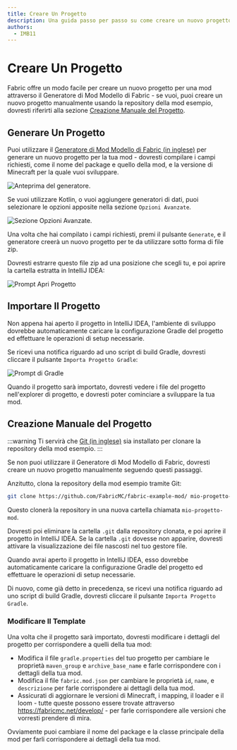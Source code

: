 ```yaml
---
title: Creare Un Progetto
description: Una guida passo per passo su come creare un nuovo progetto per una mod con il generatore di mod modello di Fabric.
authors:
  - IMB11
---
```


# Creare Un Progetto

Fabric offre un modo facile per creare un nuovo progetto per una mod attraverso il Generatore di Mod Modello di Fabric - se vuoi, puoi creare un nuovo progetto manualmente usando la repository della mod esempio, dovresti riferirti alla sezione [Creazione Manuale del Progetto](#creazione-manuale-del-progetto).

## Generare Un Progetto

Puoi utilizzare il [Generatore di Mod Modello di Fabric (in inglese)](https://fabricmc.net/develop/template/) per generare un nuovo progetto per la tua mod - dovresti compilare i campi richiesti, come il nome del package e quello della mod, e la versione di Minecraft per la quale vuoi sviluppare.

![Anteprima del generatore.](/assets/develop/getting-started/template-generator.png)

Se vuoi utilizzare Kotlin, o vuoi aggiungere generatori di dati, puoi selezionare le opzioni apposite nella sezione `Opzioni Avanzate`.

![Sezione Opzioni Avanzate.](/assets/develop/getting-started/template-generator-advanced.png)

Una volta che hai compilato i campi richiesti, premi il pulsante `Generate`, e il generatore creerà un nuovo progetto per te da utilizzare sotto forma di file zip.

Dovresti estrarre questo file zip ad una posizione che scegli tu, e poi aprire la cartella estratta in IntelliJ IDEA:

![Prompt Apri Progetto](/assets/develop/getting-started/open-project.png)

## Importare Il Progetto

Non appena hai aperto il progetto in IntelliJ IDEA, l'ambiente di sviluppo dovrebbe automaticamente caricare la configurazione Gradle del progetto ed effettuare le operazioni di setup necessarie.

Se ricevi una notifica riguardo ad uno script di build Gradle, dovresti cliccare il pulsante `Importa Progetto Gradle`:

![Prompt di Gradle](/assets/develop/getting-started/gradle-prompt.png)

Quando il progetto sarà importato, dovresti vedere i file del progetto nell'explorer di progetto, e dovresti poter cominciare a sviluppare la tua mod.

## Creazione Manuale del Progetto

:::warning
Ti servirà che [Git (in inglese)](https://git-scm.com/) sia installato per clonare la repository della mod esempio.
:::

Se non puoi utilizzare il Generatore di Mod Modello di Fabric, dovresti creare un nuovo progetto manualmente seguendo questi passaggi.

Anzitutto, clona la repository della mod esempio tramite Git:

```bash
git clone https://github.com/FabricMC/fabric-example-mod/ mio-progetto-mod
```

Questo clonerà la repository in una nuova cartella chiamata `mio-progetto-mod`.

Dovresti poi eliminare la cartella `.git` dalla repository clonata, e poi aprire il progetto in IntelliJ IDEA. Se la cartella `.git` dovesse non apparire, dovresti attivare la visualizzazione dei file nascosti nel tuo gestore file.

Quando avrai aperto il progetto in IntelliJ IDEA, esso dovrebbe automaticamente caricare la configurazione Gradle del progetto ed effettuare le operazioni di setup necessarie.

Di nuovo, come già detto in precedenza, se ricevi una notifica riguardo ad uno script di build Gradle, dovresti cliccare il pulsante `Importa Progetto Gradle`.

### Modificare Il Template

Una volta che il progetto sarà importato, dovresti modificare i dettagli del progetto per corrispondere a quelli della tua mod:

- Modifica il file `gradle.properties` del tuo progetto per cambiare le proprietà `maven_group` e `archive_base_name` e farle corrispondere con i dettagli della tua mod.
- Modifica il file `fabric.mod.json` per cambiare le proprietà `id`, `name`, e `descrizione` per farle corrispondere ai dettagli della tua mod.
- Assicurati di aggiornare le versioni di Minecraft, i mapping, il loader e il loom - tutte queste possono essere trovate attraverso https://fabricmc.net/develop/ - per farle corrispondere alle versioni che vorresti prendere di mira.

Ovviamente puoi cambiare il nome del package e la classe principale della mod per farli corrispondere ai dettagli della tua mod.
